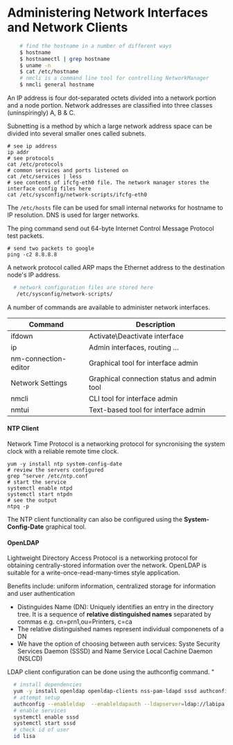 # Administering Network Interfaces and Network Clients

```bash
    # find the hostname in a number of different ways
    $ hostname
    $ hostnamectl | grep hostname
    $ uname -n
    $ cat /etc/hostname
    # nmcli is a command line tool for controlling NetworkManager 
    $ nmcli general hostname
```

An IP address is four dot-separated octets divided into a network portion and a node portion. Network addresses are classified into three classes (uninspiringly) A, B & C.

Subnetting is a method by which a large network address space can be divided into several smaller ones called subnets. 

```
# see ip address 
ip addr
# see protocols
cat /etc/protocols
# common services and ports listened on 
cat /etc/services | less
# see contents of ifcfg-eth0 file. The network manager stores the interface config files here
cat /etc/sysconfig/network-scripts/ifcfg-eth0
```

The `/etc/hosts` file can be used for small internal networks for hostname to IP resolution. DNS is used for larger networks. 

The ping command send out 64-byte Internet Control Message Protocol test packets.

```
# send two packets to google 
ping -c2 8.8.8.8
```

A network protocol called ARP maps the Ethernet address to the destination node's IP address.

```bash
  # network configuration files are stored here
   /etc/sysconfig/network-scripts/
```

A number of commands are available to administer network interfaces. 

| Command | Description |
| --- | --- |
| ifdown | Activate\Deactivate interface | 
| ip | Admin interfaces, routing ...  |
| nm-connection-editor  | Graphical tool for interface admin   |
| Network Settings | Graphical connection status and admin tool  |
| nmcli | CLI tool for interface admin  |
| nmtui | Text-based tool for interface admin |

#### NTP Client

Network Time Protocol is a networking protocol for syncronising the system clock with a reliable remote time clock. 

```
yum -y install ntp system-config-date
# review the servers configured
grep ^server /etc/ntp.conf
# start the service
systemctl enable ntpd
systemctl start ntpdn
# see the output
ntpq -p
```

The NTP client functionality can also be configured using the **System-Config-Date** graphical tool. 

#### OpenLDAP

Lightweight Directory Access Protocol is a networking protocol for obtaining centrally-stored information over the network. OpenLDAP is suitable for a write-once-read-many-times style application. 

Benefits include: uniform information, centralized storage for information and user authentication

* Distinguides Name (DN): Uniquely identifies an entry in the directory tree. It is a sequence of **relative distinguished names** separated by commas e.g. cn=prn1,ou=Printers, c=ca
* The relative distinguished names represent individual componenets of a DN
* We have the option of choosing between auth services: Syste Security Services Daemon (SSSD) and Name Service Local Cachine Daemon (NSLCD)

LDAP client configuration can be done using the authconfig command. "

```bash
  # install dependencies
  yum -y install openldap openldap-clients nss-pam-ldapd sssd authconfig
  # attempt setup
  authconfig --enableldap  --enableldapauth --ldapserver=ldap://labipa.example.local --enablesssd --ldapbasedn="dc=example,dc=local" --updatex
  # enable services
  systemctl enable sssd
  systemctl start sssd
  # check id of user
  id lisa
```